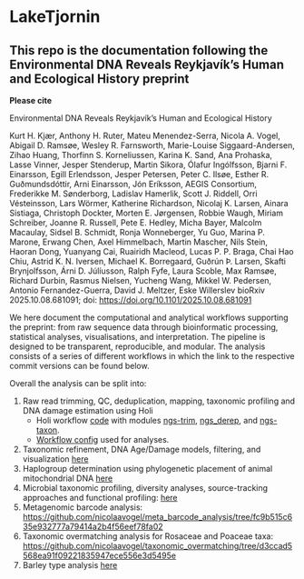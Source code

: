 # LakeTjornin

## This repo is the documentation following the Environmental DNA Reveals Reykjavík’s Human and Ecological History preprint

**Please cite** 

Environmental DNA Reveals Reykjavík’s Human and Ecological History 

Kurt H. Kjær, Anthony H. Ruter, Mateu Menendez-Serra, Nicola A. Vogel, Abigail D. Ramsøe, Wesley R. Farnsworth, Marie-Louise Siggaard-Andersen, Zihao Huang, Thorfinn S. Korneliussen, Karina K. Sand, Ana Prohaska, Lasse Vinner, Jesper Stenderup, Martin Sikora, Ólafur Ingólfsson, Bjarni F. Einarsson, Egill Erlendsson, Jesper Petersen, Peter C. Ilsøe, Esther R. Guðmundsdóttir, Arni Einarsson, Jón Eríksson, AEGIS Consortium, Frederikke M. Sønderborg, Ladislav Hamerlik, Scott J. Riddell, Orri Vésteinsson, Lars Wörmer, Katherine Richardson, Nicolaj K. Larsen, Ainara Sistiaga, Christoph Dockter, Morten E. Jørgensen, Robbie Waugh, Miriam Schreiber, Joanne R. Russell, Pete E. Hedley, Micha Bayer, Malcolm Macaulay, Sidsel B. Schmidt, Ronja Wonneberger, Yu Guo, Marina P. Marone, Erwang Chen, Axel Himmelbach, Martin Mascher, Nils Stein, Haoran Dong, Yuanyang Cai, Ruairidh Macleod, Lucas P. P. Braga, Chai Hao Chiu, Astrid K. N. Iversen, Michael K. Borregaard, Guðrún Þ. Larsen, Skafti Brynjolfsson, Árni D. Júlíusson, Ralph Fyfe, Laura Scoble, Max Ramsøe, Richard Durbin, Rasmus Nielsen, Yucheng Wang, Mikkel W. Pedersen, Antonio Fernandez-Guerra, David J. Meltzer, Eske Willerslev
bioRxiv 2025.10.08.681091; doi: https://doi.org/10.1101/2025.10.08.681091

We here document the computational and analytical workflows supporting the preprint: from raw sequence data through bioinformatic processing, statistical analyses, visualisations, and interpretation. The pipeline is designed to be transparent, reproducible, and modular. The analysis consists of a series of different workflows in which the link to the respective commit versions can be found below.

Overall the analysis can be split into:
1. Raw read trimming, QC, deduplication, mapping, taxonomic profiling and DNA damage estimation using Holi
    - Holi workflow [code](https://github.com/GeoGenetics/aeDNA/tree/v0.6.4) with modules [ngs-trim](https://github.com/GeoGenetics/ngs-trim/tree/v0.4.4), [ngs_derep](https://github.com/GeoGenetics/ngs-derep/tree/v0.4.4), and [ngs-taxon](https://github.com/GeoGenetics/ngs-taxon/tree/v0.6.4).
    - [Workflow config](1.Holi/config.yaml) used for analyses.
2. Taxonomic refinement, DNA Age/Damage models, filtering, and visualization [here](https://github.com/GeoGenetics/Tjornin_Butterfly)
3. Haplogroup determination using phylogenetic placement of animal mitochondrial DNA [here](https://github.com/YCWangLab/Tjornin_mitochondrial_placement/tree/main)
4. Microbial taxonomic profiling, diversity analyses, source-tracking approaches and functional profiling: [here](https://github.com/mateumenendez/tjornin-microbial-analysis/tree/21ea3018d141afc635a676572376c3965160eb5f)
5. Metagenomic barcode analysis: https://github.com/nicolaavogel/meta_barcode_analysis/tree/fc9b515c635e932777a79414a2b4f56eef78fa02
6. Taxonomic overmatching analysis for Rosaceae and Poaceae taxa: https://github.com/nicolaavogel/taxonomic_overmatching/tree/d3ccad5568ea91f09221835947ece556e3d5495e
7. Barley type analysis [here](https://github.com/abigailramsoe/barley/tree/main)
